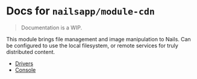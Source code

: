 # Docs for `nailsapp/module-cdn`
> Documentation is a WIP.


This module brings file management and image manipulation to Nails. Can be configured to use the local filesystem, or remote services for truly distributed content.

- [Drivers](/docs/drivers/README.md)
- [Console](/docs/console/README.md)
